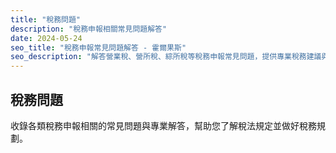 ```yaml
---
title: "稅務問題"
description: "稅務申報相關常見問題解答"
date: 2024-05-24
seo_title: "稅務申報常見問題解答 - 霍爾果斯"
seo_description: "解答營業稅、營所稅、綜所稅等稅務申報常見問題，提供專業稅務建議與節稅方法，幫助您合法節稅。立即查看 https://horgoscpa.com/faq/tax/"
---
```


## 稅務問題

收錄各類稅務申報相關的常見問題與專業解答，幫助您了解稅法規定並做好稅務規劃。